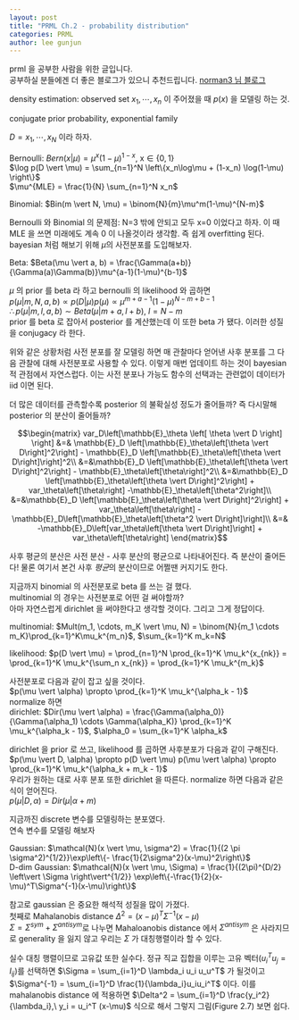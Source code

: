 ```yaml
---
layout: post
title: "PRML Ch.2 - probability distribution"
categories: PRML
author: lee gunjun
---
```


prml 을 공부한 사람을 위한 글입니다.  
공부하실 분들에겐 더 좋은 블로그가 있으니 추천드립니다. [norman3 님 블로그](http://norman3.github.io/prml/)

density estimation: observed set $x_1, \cdots, x_n$ 이 주어졌을 때 $p(x)$ 을 모델링 하는 것.

conjugate prior probability, exponential family 

$D = {x_1, \cdots, x_N}$ 이라 하자.

Bernoulli: $Bern(x \vert \mu) = \mu^x(1-\mu)^{1-x} \text{, x}\in\{0,1\}$  
$\log p(D \vert \mu) = \sum_{n=1}^N \left\{x_n\log\mu + (1-x_n) \log(1-\mu) \right\}$  
$\mu^{MLE} = \frac{1}{N} \sum_{n=1}^N x_n$

Binomial: $Bin(m \vert N, \mu) = \binom{N}{m}\mu^m(1-\mu)^{N-m}$

Bernoulli 와 Binomial 의 문제점: N=3 밖에 안되고 모두 x=0 이었다고 하자. 이 때 MLE 을 쓰면 미래에도 계속 0 이 나올것이라 생각함. 즉 쉽게 overfitting 된다. bayesian 처럼 해보기 위해 $\mu$의 사전분포를 도입해보자.

Beta: $Beta(\mu \vert a, b) = \frac{\Gamma(a+b)}{\Gamma(a)\Gamma(b)}\mu^{a-1}(1-\mu)^{b-1}$

$\mu$ 의 prior 를 beta 라 하고 bernoulli 의 likelihood 와 곱하면  
$p(\mu \vert m, N, a, b) \propto p(D \vert \mu) p(\mu) \propto \mu^{m+a-1} (1-\mu)^{N-m+b-1}$  
$\therefore p(\mu \vert m, l, a, b) \sim Beta(\mu \vert m+a, l+b),\ l=N-m$  
prior 를 beta 로 잡아서 posterior 를 계산했는데 이 또한 beta 가 됐다. 이러한 성질을 conjugacy 라 한다.

위와 같은 상황처럼 사전 분포를 잘 모델링 하면 매 관찰마다 얻어낸 사후 분포를 그 다음 관찰에 대해 사전분포로 사용할 수 있다. 이렇게 매번 업데이트 하는 것이 bayesian 적 관점에서 자연스럽다. 이는 사전 분포나 가능도 함수의 선택과는 관련없이 데이터가 iid 이면 된다.  

더 많은 데이터를 관측할수록 posterior 의 불확실성 정도가 줄어들까? 즉 다시말해 posterior 의 분산이 줄어들까?

$$\begin{matrix}
var_D\left[\mathbb{E}_\theta \left[ \theta \vert D \right] \right] &=& \mathbb{E}_D \left[\mathbb{E}_\theta\left[\theta \vert D\right]^2\right] - \mathbb{E}_D \left[\mathbb{E}_\theta\left[\theta \vert D\right]\right]^2\\
&=&\mathbb{E}_D \left[\mathbb{E}_\theta\left[\theta \vert D\right]^2\right] - \mathbb{E}_\theta\left[\theta\right]^2\\
&=&\mathbb{E}_D \left[\mathbb{E}_\theta\left[\theta \vert D\right]^2\right] + var_\theta\left[\theta\right] -\mathbb{E}_\theta\left[\theta^2\right]\\
&=&\mathbb{E}_D \left[\mathbb{E}_\theta\left[\theta \vert D\right]^2\right] + var_\theta\left[\theta\right] -\mathbb{E}_D\left[\mathbb{E}_\theta\left[\theta^2 \vert D\right]\right]\\
&=& -\mathbb{E}_D\left[var_\theta\left[\theta \vert D\right]\right] + var_\theta\left[\theta\right]
\end{matrix}$$

사후 평균의 분산은 사전 분산 - 사후 분산의 평균으로 나타내어진다. 즉 분산이 줄어든다! 물론 여기서 본건 사후 *평균*의 분산이므로 어쩔땐 커지기도 한다.

지금까지 binomial 의 사전분포로 beta 를 쓰는 걸 했다.  
multinomial 의 경우는 사전분포로 어떤 걸 써야할까?  
아마 자연스럽게 dirichlet 을 써야한다고 생각할 것이다. 그리고 그게 정답이다.

multinomial: $Mult(m_1, \cdots, m_K \vert \mu, N) = \binom{N}{m_1 \cdots m_K}\prod_{k=1}^K\mu_k^{m_n}$, $\sum_{k=1}^K m_k=N$

likelihood: $p(D \vert \mu) = \prod_{n=1}^N \prod_{k=1}^K \mu_k^{x_{nk}} = \prod_{k=1}^K \mu_k^{\sum_n x_{nk}} = \prod_{k=1}^K \mu_k^{m_k}$

사전분포로 다음과 같이 잡고 싶을 것이다.  
$p(\mu \vert \alpha) \propto \prod_{k=1}^K \mu_k^{\alpha_k - 1}$  
normalize 하면  
dirichlet: $Dir(\mu \vert \alpha) = \frac{\Gamma(\alpha_0)}{\Gamma(\alpha_1) \cdots \Gamma(\alpha_K)} \prod_{k=1}^K \mu_k^{\alpha_k - 1}$, $\alpha_0 = \sum_{k=1}^K \alpha_k$

dirichlet 을 prior 로 쓰고, likelihood 를 곱하면 사후분포가 다음과 같이 구해진다.  
$p(\mu \vert D, \alpha) \propto p(D \vert \mu) p(\mu \vert \alpha) \propto \prod_{k=1}^K \mu_k^{\alpha_k + m_k - 1}$  
우리가 원하는 대로 사후 분포 또한 dirichlet 을 따른다. normalize 하면 다음과 같은 식이 얻어진다.  
$p(\mu \vert D, \alpha) = Dir(\mu \vert \alpha+m)$

지금까진 discrete 변수를 모델링하는 분포였다.  
연속 변수를 모델링 해보자

Gaussian: $\mathcal{N}(x \vert \mu, \sigma^2) = \frac{1}{(2 \pi \sigma^2)^{1/2}}\exp\left\{- \frac{1}{2\sigma^2}(x-\mu)^2\right\}$  
D-dim Gaussian: $\mathcal{N}(x \vert \mu, \Sigma) = \frac{1}{(2\pi)^{D/2} \left\vert \Sigma \right\vert^{1/2}} \exp\left\{-\frac{1}{2}(x-\mu)^T\Sigma^{-1}(x-\mu)\right\}$

참고로 gaussian 은 중요한 해석적 성질을 많이 가졌다.  
첫째로 Mahalanobis distance $\Delta^2 = (x-\mu)^T \Sigma^{-1} (x-\mu)$  
$\Sigma=\Sigma^{sym} + \Sigma^{antisym}$로 나누면 Mahaloanobis distance 에서 $\Sigma^{antisym}$ 은 사라지므로 generality 을 잃지 않고 우리는 $\Sigma$ 가 대칭행렬이라 할 수 있다.

실수 대칭 행렬이므로 고유값 또한 실수다. 정규 직교 집합을 이루는 고유 벡터($u_i^Tu_j=I_{ij}$)를 선택하면 $\Sigma = \sum_{i=1}^D \lambda_i u_i u_u^T$ 가 될것이고 $\Sigma^{-1} = \sum_{i=1}^D \frac{1}{\lambda_i}u_iu_i^T$ 이다. 이를 mahalanobis distance 에 적용하면 $\Delta^2 = \sum_{i=1}^D \frac{y_i^2}{\lambda_i},\ y_i = u_i^T (x-\mu)$ 식으로 해서 그렇지 그림(Figure 2.7) 보면 쉽다.
